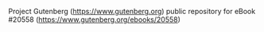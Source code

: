 Project Gutenberg (https://www.gutenberg.org) public repository for eBook #20558 (https://www.gutenberg.org/ebooks/20558)
